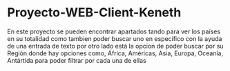 # Proyecto-WEB-Client-Keneth
En este proyecto se pueden encontrar apartados tando para ver los países en su totalidad como tambien poder buscar uno en especifico con la ayuda de una entrada de texto
por otro lado está la opcion de poder buscar por su Región donde hay opciones como, África, Américas, Asia, Europa, Oceanía, Antártida para poder filtrar por cada una de ellas
